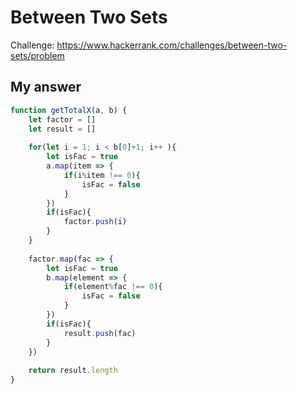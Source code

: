 # Between Two Sets
Challenge: https://www.hackerrank.com/challenges/between-two-sets/problem

## My answer
```javascript
function getTotalX(a, b) {
    let factor = []
    let result = []
    
    for(let i = 1; i < b[0]+1; i++ ){
        let isFac = true
        a.map(item => {
            if(i%item !== 0){
                isFac = false
            }  
        })
        if(isFac){
            factor.push(i)
        }
    }
    
    factor.map(fac => {
        let isFac = true
        b.map(element => {
            if(element%fac !== 0){
                isFac = false
            }
        })
        if(isFac){
            result.push(fac)
        }
    })
    
    return result.length
}
```
